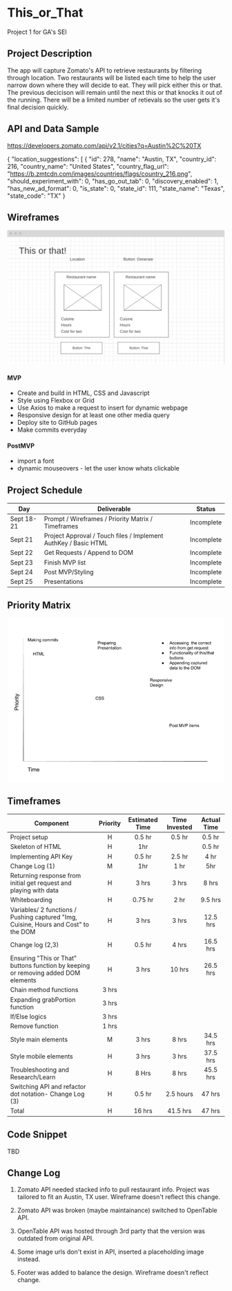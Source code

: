 # This_or_That
Project 1 for GA's SEI 

## Project Description

The app will capture Zomato's API to retrieve restaurants by filtering through location. Two restaurants will be listed each time to help the user narrow down where they will decide to eat. They will pick either this or that. The previous decicison will remain until the next this or that knocks it out of the running. There will be a limited number of retievals so the user gets it's final decision quickly. 

## API and Data Sample

https://developers.zomato.com/api/v2.1/cities?q=Austin%2C%20TX

{
  "location_suggestions": [
    {
      "id": 278,
      "name": "Austin, TX",
      "country_id": 216,
      "country_name": "United States",
      "country_flag_url": "https://b.zmtcdn.com/images/countries/flags/country_216.png",
      "should_experiment_with": 0,
      "has_go_out_tab": 0,
      "discovery_enabled": 1,
      "has_new_ad_format": 0,
      "is_state": 0,
      "state_id": 111,
      "state_name": "Texas",
      "state_code": "TX"
    }
    
## Wireframes
![Wireframe Desktop](https://github.com/ForkingPaths2040/This_or_That/blob/master/Wireframe%20P1.png)

#### MVP 

- Create and build in HTML, CSS and Javascript
- Style using Flexbox or Grid 
- Use Axios to make a request to insert for dynamic webpage
- Responsive design for at least one other media query
- Deploy site to GitHub pages
- Make commits everyday

#### PostMVP  

- import a font
- dynamic mouseovers - let the user know whats clickable

## Project Schedule

|  Day | Deliverable | Status
|---|---| ---|
|Sept 18-21| Prompt / Wireframes / Priority Matrix / Timeframes | Incomplete
|Sept 21| Project Approval / Touch files / Implement AuthKey / Basic HTML | Incomplete
|Sept 22| Get Requests / Append to DOM | Incomplete
|Sept 23| Finish MVP list | Incomplete
|Sept 24| Post MVP/Styling | Incomplete
|Sept 25| Presentations | Incomplete

## Priority Matrix

![Priority Matrix](https://github.com/ForkingPaths2040/This_or_That/blob/master/Time%20and%20Priority%20Matrix%20(1).png)


## Timeframes

| Component | Priority | Estimated Time | Time Invested | Actual Time |
| --- | :---: |  :---: | :---: | :---: |
| Project setup | H | 0.5 hr | 0.5 hr | 0.5 hr |
| Skeleton of HTML | H | 1hr| | 0.5 hr | 1 hr|
| Implementing API Key| H |  0.5 hr | 2.5 hr | 4 hr |
| Change Log (1) | M  | 1hr | 1 hr | 5hr |
| Returning response from  initial get request and playing with data| H | 3 hrs | 3 hrs| 8 hrs|
| Whiteboarding | H | 0.75 hr | 2 hr | 9.5 hrs |
| Variables/ 2 functions / Pushing captured "Img, Cuisine, Hours and Cost" to the DOM | H | 3 hrs | 3 hrs | 12.5 hrs |
| Change log (2,3) | H |  0.5 hr | 4 hrs | 16.5 hrs |
| Ensuring "This or That" buttons function by keeping or removing added DOM elements | H | 3 hrs | 10 hrs | 26.5 hrs |
  | Chain method functions | 3 hrs |  
  | Expanding grabPortion function | 3 hrs |
  | If/Else logics | 3 hrs |   
  | Remove function | 1 hrs |   
| Style main elements | M | 3 hrs | 8 hrs | 34.5 hrs |
| Style mobile elements | H |  3 hrs | 3 hrs | 37.5 hrs |
| Troubleshooting and Research/Learn | H | 8 Hrs | 8 hrs| 45.5 hrs|
| Switching API and refactor dot notation- Change Log (3)| H | 0.5 hr |  2.5 hours | 47 hrs |
| Total | H | 16 hrs| 41.5 hrs | 47 hrs |

## Code Snippet

TBD  



## Change Log
 1. Zomato API needed stacked info to pull restaurant info. Project was tailored to fit an Austin, TX user. Wireframe doesn't reflect this change.

2.  Zomato API was broken (maybe maintainance) switched to OpenTable API.

3.  OpenTable API was hosted through 3rd party that the version was outdated from original API.

4.  Some image urls don't exist in API, inserted a placeholding image instead.

5.  Footer was added to balance the design. Wireframe doesn't reflect change.



